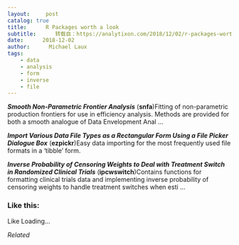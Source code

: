 ```yaml
---
layout:     post
catalog: true
title:      R Packages worth a look
subtitle:      转载自：https://analytixon.com/2018/12/02/r-packages-worth-a-look-1354/
date:      2018-12-02
author:      Michael Laux
tags:
    - data
    - analysis
    - form
    - inverse
    - file
---
```


***Smooth Non-Parametric Frontier Analysis*** (**snfa**)Fitting of non-parametric production frontiers for use in efficiency analysis. Methods are provided for both a smooth analogue of Data Envelopment Anal …

***Import Various Data File Types as a Rectangular Form Using a File Picker Dialogue Box*** (**ezpickr**)Easy data importing for the most frequently used file formats in a ‘tibble’ form.

***Inverse Probability of Censoring Weights to Deal with Treatment Switch in Randomized Clinical Trials*** (**ipcwswitch**)Contains functions for formatting clinical trials data and implementing inverse probability of censoring weights to handle treatment switches when esti …





### Like this:

Like Loading...


*Related*

